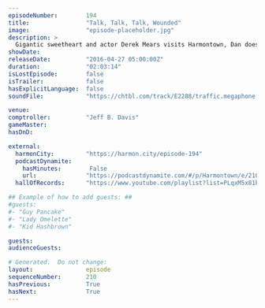 ```yaml
---
episodeNumber:        194
title:                "Talk, Talk, Talk, Wounded"
image:                "episode-placeholder.jpg"
description: >
  Gigantic sweetheart and actor Derek Mears visits Harmontown, Dan doesn't trust when Rob says "I love you", music by Jeordie White. Watch the video at harmontown.com! Only $5 a month, we are independently owned, you can watch live, stream or download an...
showDate:             
releaseDate:          "2016-04-27 05:00:00Z"
duration:             "02:03:14"
isLostEpisode:        false
isTrailer:            false
hasExplicitLanguage:  false
soundFile:            "https://chtbl.com/track/E2288/traffic.megaphone.fm/STA3551674438.mp3?updated=1560211176"

venue:                
comptroller:          "Jeff B. Davis"
gameMaster:           
hasDnD:               

external:
  harmonCity:         "https://harmon.city/episode-194"
  podcastDynamite:
    hasMinutes:        False
    url:              "https://podcastdynamite.com/#/p/Harmontown/e/210/194"
  hallOfRecords:      "https://www.youtube.com/playlist?list=PLqxM5x81hNOZwYlOdi332mkfS1XJvSRkJ"

## Example of how to add guests: ##
#guests:
#- "Guy Pancake"
#- "Lady Omelette"
#- "Kid Hashbrown"

guests:
audienceGuests:

# Generated.  Do not change:
layout:               episode
sequenceNumber:       210
hasPrevious:          True
hasNext:              True
---
```


<!-- The episode description will be rendered here -->
<!-- Add your content below here -->


